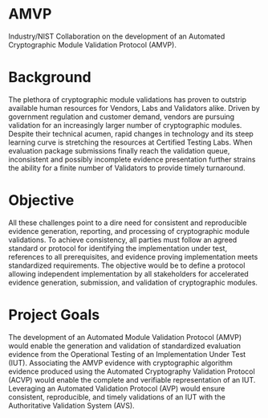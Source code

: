 # AMVP
Industry/NIST Collaboration on the development of an Automated Cryptographic Module Validation Protocol (AMVP).
# Background
The plethora of cryptographic module validations has proven to outstrip available human resources for Vendors, 
Labs and Validators alike. Driven by government regulation and customer demand, vendors are pursuing 
validation for an increasingly larger number of cryptographic modules. Despite their technical acumen, rapid 
changes in technology and its steep learning curve is stretching the resources at Certified Testing Labs. When 
evaluation package submissions finally reach the validation queue, inconsistent and possibly incomplete evidence 
presentation further strains the ability for a finite number of Validators to provide timely turnaround.
# Objective
All these challenges point to a dire need for consistent and reproducible evidence generation, reporting, and 
processing of cryptographic module validations. To achieve consistency, all parties must follow an agreed 
standard or protocol for identifying the implementation under test, references to all prerequisites, and evidence 
proving implementation meets standardized requirements. The objective would be to define a protocol allowing 
independent implementation by all stakeholders for accelerated evidence generation, submission, and validation 
of cryptographic modules.
# Project Goals
The development of an Automated Module Validation Protocol (AMVP) would enable the generation and 
validation of standardized evaluation evidence from the Operational Testing of an Implementation Under Test 
(IUT). Associating the AMVP evidence with cryptographic algorithm evidence produced using the Automated 
Cryptography Validation Protocol (ACVP) would enable the complete and verifiable representation of an IUT. 
Leveraging an Automated Validation Protocol (AVP) would ensure consistent, reproducible, and timely 
validations of an IUT with the Authoritative Validation System (AVS). 

